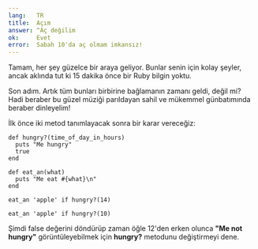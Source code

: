 ```yaml
---
lang:   TR
title:  Açım
answer: ^Aç değilim
ok:     Evet
error:  Sabah 10'da aç olmam imkansız!
---
```


Tamam, her şey güzelce bir araya geliyor. Bunlar senin için kolay şeyler, ancak aklında tut ki
15 dakika önce bir Ruby bilgin yoktu.

Son adım. Artık tüm bunları birbirine bağlamanın zamanı geldi, değil mi? Hadi beraber bu güzel müziği
parıldayan sahil ve mükemmel günbatımında beraber dinleyelim!

İlk önce iki metod tanımlayacak sonra bir karar vereceğiz:

    def hungry?(time_of_day_in_hours)
      puts "Me hungry"
      true
    end

    def eat_an(what)
      puts "Me eat #{what}\n"
    end

    eat_an 'apple' if hungry?(14)

    eat_an 'apple' if hungry?(10)

Şimdi false değerini döndürüp zaman öğle 12'den erken olunca __"Me not hungry"__ görüntüleyebilmek için __hungry?__ metodunu değiştirmeyi dene. 
